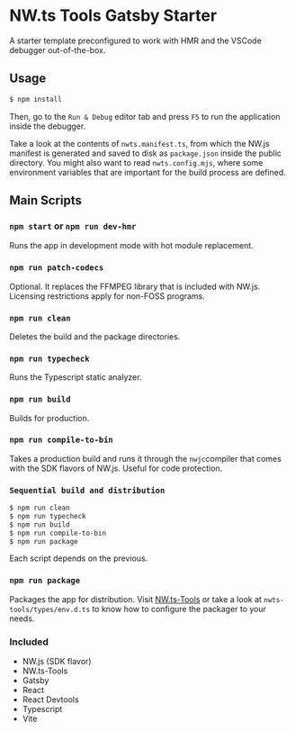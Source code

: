 # NW.ts Tools Gatsby Starter
A starter template preconfigured to work with HMR and the VSCode debugger out-of-the-box.<br>

## Usage
```bash
$ npm install
```
Then, go to the `Run & Debug` editor tab and press `F5` to run the application inside the debugger.

Take a look at the contents of `nwts.manifest.ts`, from which the NW.js manifest is generated and saved to disk as `package.json` inside the public directory. You might also want to read `nwts.config.mjs`, where some environment variables that are important for the build process are defined.

## Main Scripts
### `npm start` or `npm run dev-hmr`
Runs the app in development mode with hot module replacement.

### `npm run patch-codecs`
Optional. It replaces the FFMPEG library that is included with NW.js. Licensing restrictions apply for non-FOSS programs.

### `npm run clean`
Deletes the build and the package directories.

### `npm run typecheck`
Runs the Typescript static analyzer.

### `npm run build`
Builds for production.

### `npm run compile-to-bin`
Takes a production build and runs it through the `nwjc`compiler that comes with the SDK flavors of NW.js. Useful for code protection.

### `Sequential build and distribution`
```bash
$ npm run clean
$ npm run typecheck
$ npm run build
$ npm run compile-to-bin
$ npm run package
```
Each script depends on the previous.

### `npm run package`
Packages the app for distribution.
Visit [NW.ts-Tools](https://github.com/davidmartinez10/nwts-tools.git) or take a look at `nwts-tools/types/env.d.ts` to know how to configure the packager to your needs.

### Included
- NW.js (SDK flavor)
- NW.ts-Tools
- Gatsby
- React
- React Devtools
- Typescript
- Vite
